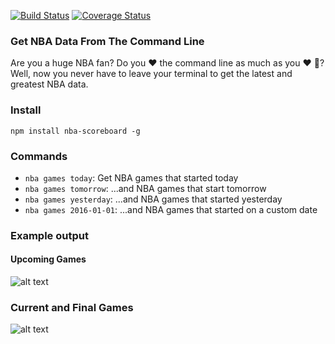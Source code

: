 [![Build Status](https://travis-ci.org/jaebradley/nba-cli.svg?branch=master)](https://travis-ci.org/jaebradley/nba-cli)
[![Coverage Status](https://coveralls.io/repos/github/jaebradley/nba-cli/badge.svg?branch=master)](https://coveralls.io/github/jaebradley/nba-cli?branch=master)

### Get NBA Data From The Command Line
Are you a huge NBA fan? Do you :heart: the command line as much as you :heart: :basketball:? Well, now you never have to leave your terminal to get the latest and greatest NBA data.

### Install
`npm install nba-scoreboard -g`

### Commands
* `nba games today`: Get NBA games that started today
* `nba games tomorrow`: ...and NBA games that start tomorrow
* `nba games yesterday`: ...and NBA games that started yesterday
* `nba games 2016-01-01`: ...and NBA games that started on a custom date

### Example output

#### Upcoming Games
![alt text](https://i.imgur.com/stO4zhm.png)

### Current and Final Games
![alt text](https://i.imgur.com/6OCYR9S.png)
